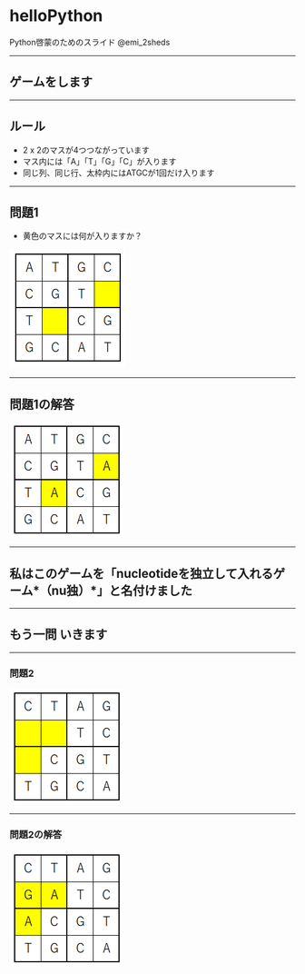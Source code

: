 # helloPython
Python啓蒙のためのスライド
@emi_2sheds

---
## ゲームをします

---
## ルール
- 2 x 2のマスが4つつながっています
- マス内には「A」「T」「G」「C」が入ります
- 同じ列、同じ行、太枠内にはATGCが1回だけ入ります

---
## 問題1
- 黄色のマスには何が入りますか？

![nu独1Q](nudoku1_q.PNG)

---
## 問題1の解答

![nu独1A](nudoku1_a.PNG)

---
## 私はこのゲームを「nucleotideを独立して入れるゲーム*（nu独）*」と名付けました

---
## もう一問 いきます

---
### 問題2

![nu独2Q](nudoku2_q.PNG)

---
### 問題2の解答

![nu独2A](nudoku2_a.PNG)

